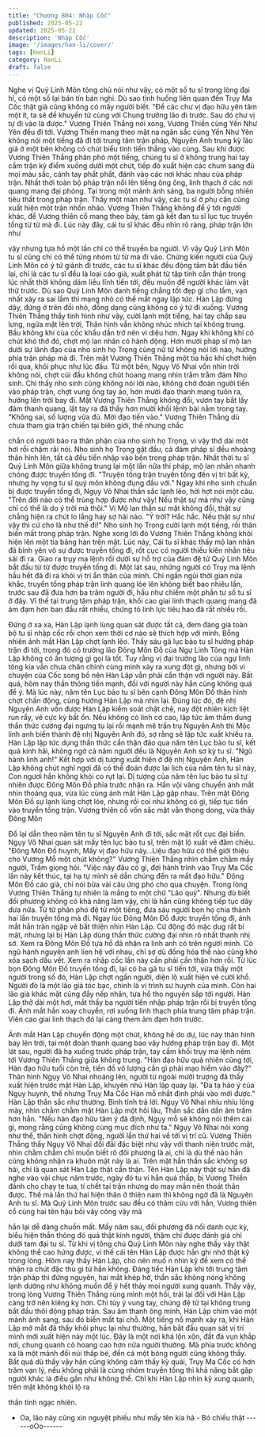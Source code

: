 ```yaml
---
title: "Chương 804: Nhập Cốc"
published: 2025-05-22
updated: 2025-05-22
description: 'Nhập Cốc'
image: '/images/han-li/cover/'
tags: [HanLi]
category: HanLi
draft: false
---
```


Nghe vị Quỷ Linh Môn tông chủ nói như vậy, có một số tu sĩ trong
lòng đại hỉ, có một số lại bán tín bán nghi.
Dù sao tình huống liên quan đến Trụy Ma Cốc thật giả cũng
không có mấy người biết.
"Để các chư vị đạo hữu yên tâm một ít, ta sẽ để khuyển tử cùng
với Chung trưởng lão đi trước. Sau đó chư vị tự đi vào là được."
Vương Thiên Thắng nói xong, Vương Thiền cùng Yến Như Yên
đều đi tới.
Vương Thiền mang theo mặt nạ ngân sắc cùng Yến Như Yên
không nói một tiếng đã đi tới trung tâm trận pháp, Nguyên Anh
trung kỳ lão giả ở một bên không có chút biểu tình tiến thẳng vào
cùng.
Sau khi được Vương Thiên Thắng phân phó một tiếng, chúng tu
sĩ ở không trung hai tay cầm trận kỳ điểm xuống dưới một chút,
tiếp đó xuất hiện các chum sang đủ mọi màu sắc, cánh tay phất
phất, đánh vào các nơi khác nhau của pháp trận.
Nhất thời toàn bộ pháp trận nổi lên tiếng ông ông, linh thạch ở
các nơi quang mang đại phóng. Tại trong một mảnh ánh sáng, ba
người bỗng nhiên tiêu thất trong pháp trận.
Thấy một màn như vậy, các tu sĩ ở phụ cận cũng xuất hiện một
trận nhốn nháo.
Vương Thiên Thắng không để ý tới người khác, để Vương thiên
cổ mang theo bảy, tám gã kết đan tu sĩ lục tục truyền tống từ từ
mà đi.
Lúc này đây, cái tu sĩ khác đều nhìn rõ ràng, pháp trận lớn như

vậy nhưng tựa hồ một lần chỉ có thể truyền ba người. Vì vậy Quỷ
Linh Môn tu sĩ cũng chỉ có thể từng nhóm từ từ mà đi vào.
Chứng kiến người của Quỷ Linh Môn có ý tứ giành đi trước, các
tu sĩ khác đều động tâm bắt đầu tiến lại, chỉ là các tu sĩ đều là loại
cáo già, xuất phát từ tập tính cẩn thận trong lúc nhất thời không
dám liều lĩnh tiến tới, đều muốn để người khác làm vật thử trước.
Dù sao Quỷ Linh Môn danh tiếng chẳng tốt đẹp gì cho lắm, vạn
nhất xảy ra sai lầm thì mạng nhỏ có thể mất ngay lập tức.
Hàn Lập đứng dậy, đứng ở trên đồi nhỏ, đồng dạng cũng không
có ý tứ đi xuống.
Vương Thiên Thắng thấy tình hình như vậy, cười lạnh một tiếng,
hai tay chắp sau lưng, ngửa mặt lên trời, Thân hình vẫn không
nhúc nhích tại không trung.
Bầu không khí của cốc khẩu dần trở nên vi diệu hơn.
Ngay khi không khí có chút khó thở đó, chợt mộ lan nhân có hành
động.
Hơn mười pháp sĩ mộ lan dưới sự lãnh đạo của nho sinh họ
Trọng cùng nữ tử không nói lời nào, hướng phía trận pháp mà đi.
Trên mặt Vương Thiên Thắng một tia hắc khí chợt hiện rồi qua,
khôi phục như lúc đầu.
Từ một bên, Ngụy Vô Nhai vốn nhìn trời không nói, chợt cúi đầu
không chút hoang mang nhìn trằm trằm đám Nho sinh.
Chỉ thấy nho sinh cũng không nói lời nào, không chờ đoàn người
tiến vào pháp trận, chợt vung ống tay áo, hơn mười đạo thanh
mang tuôn ra, hướng lên trời bay đi.
Mặt Vương Thiên Thắng không đổi, vươn tay bắt lấy đám thanh
quang, lật tay ra đã thấy hơn mười khối lệnh bài nằm trong tay.
"Không sai, số lượng vừa đủ. Mời đạo tiến vào." Vương Thiên
Thắng dù chưa tham gia trận chiến tại biên giới, thế nhưng chắc

chắn có người báo ra thân phận của nho sinh họ Trọng, vì vậy
thở dài một hơi rồi chậm rãi nói.
Nho sinh họ Trọng gật đầu, cả đám pháp sĩ đều nhoáng thân hình
lên, tất cả đều tiến nhập vào bên trong pháp trận.
Nhất thời tu sĩ Quỷ Linh Môn giữa không trung lại một lần nữa thi
pháp, mộ lan nhân nhanh chóng được truyền tống đi.
"Truyện tống trận truyền tống đến vị trí bất kỳ, nhưng hy vọng tu sĩ
quý môn không đụng đầu với." Ngay khi nho sinh chuẩn bị được
truyền tống đi, Ngụy Vô Nhai thần sắc lạnh lẽo, hời hợt nói một
câu.
"Trên đời nào có thể trùng hợp được như vậy! Nếu thật sự mà như
vậy cũng chỉ có thể là do ý trời mà thôi." Vị Mộ lan thần sư mặt
không đổi, thật sự chẳng hiện ra chút lo lắng hay sợ hãi nào.
"Ý trời? Hắc hắc. Nếu thật sự như vậy thì cứ cho là như thế đi!"
Nho sinh họ Trọng cười lạnh một tiếng, rồi thân biến mất trong
pháp trận.
Nghe xong lời đó Vương Thiên Thắng không khỏi hiện lên một tia
băng hàn trên mặt.
Lúc này, Cái tu sĩ khác thấy mộ lan nhân đã bình yên vô sự được
truyền tống đi, rốt cục có người thiếu kiên nhẫn tiêu sái đi ra. Giao
ra trụy ma lệnh rồi dưới sự hỗ trợ của đám đệ tử Quỷ Linh Môn
bắt đầu từ từ được truyền tống đi.
Một lát sau, những người có Trụy ma lệnh hầu hết đã đi ra khỏi vị
trí ẩn thân của mình.
Chỉ ngắn ngủi thời gian nửa khắc, truyền tống pháp trận linh
quang lóe lên không biết bao nhiêu lần, trước sau đã đưa hơn ba
trăm người đi, hầu như chiếm một phần tư số tu sĩ ở đây. Vì thế
tại trung tâm pháp trận, khối cao giai linh thạch quang mang đã
ảm đạm hơn ban đầu rất nhiều, chứng tỏ linh lực tiêu hao đã rất
nhiều rồi.

Đứng ở xa xa, Hàn Lập lạnh lùng quan sát được tất cả, đem đáng
giá toàn bộ tu sĩ nhập cốc rồi chọn xem thời cơ nào sẽ thích hợp
với mình.
Bỗng nhiên ánh mắt Hàn Lập chợt lạnh lẽo. Thấy sáu gã lục bào
tu sĩ hướng pháp trận đi tới, trong đó có trưởng lão Đông Môn Đồ
của Ngự Linh Tông mà Hàn Lập không có ấn tượng gì gọi là tốt.
Tuy rằng vị đại trưởng lão của ngự linh tông kia vẫn chưa chân
chính cùng mình xảy ra xung đột gì, nhưng bởi vì chuyện của Cốc
song bồ nên Hàn Lập vẫn phải cẩn thận với người này.
Bất quá, hôm nay thần thông tiến mạnh, đối với người này hắn
cũng không quá để ý.
Mà lúc này, năm tên Lục bào tu sĩ bên cạnh Đông Môn Đồ thân
hình chợt chấn động, cùng hướng Hàn Lập mà nhìn lại.
Đúng lúc đó, đệ nhị Nguyên Anh vốn được Hàn Lập kiểm soát
chặt chẽ, nay đột nhiên kịch liệt run rẩy, vẻ cực kỳ bất ổn. Nếu
không có linh cơ cao, lập tức âm thầm dung thần thức cường đại
ngưng tụ lại rồi mạnh mẽ trấn trụ Nguyên Anh thì Mộc linh anh
biến thành đệ nhị Nguyên Anh đó, sợ rằng sẽ lập tức xuất khiếu
ra.
Hàn Lập lập tức dụng thần thức cẩn thận đảo qua năm tên Lục
bào tu sĩ, kết quả kinh hãi, không ngờ cả năm người đều là
Nguyên Anh sơ kỳ tu sĩ.
"Ngũ hành linh anh!" Kết hợp với dị tượng xuất hiện ở đệ nhị
Nguyên Anh, Hàn Lập không chút nghĩ ngợi đã có thể đoán được
lai lịch của năm tên tu sĩ này, Con ngươi hắn không khỏi co rụt lại.
Dị tượng của năm tên lục bào tu sĩ tự nhiên được Đông Môn Đồ
phía trước nhận ra. Hắn vội vàng chuyển ánh mắt nhìn thoáng
qua, vừa lúc cùng ánh mắt Hàn Lập gặp nhau.
Trên mặt Đông Môn Đồ sự lạnh lùng chợt lóe, nhưng rồi coi như
không có gì, tiếp tục tiến vào truyền tống trận.
Vương thiên cổ vốn sắc mặt vẫn thong dong, vừa thấy Đông Môn

Đồ lại dẫn theo năm tên tu sĩ Nguyên Anh đi tới, sắc mặt rốt cục
đại biến.
Ngụy Vô Nhai quan sát mấy tên lục bào tu sĩ, trên mặt lộ xuất vẻ
đăm chiêu.
"Đông Môn Đồ huynh, Mấy vị đạo hữu này…Liệu đạo hữu có thể
giới thiệu cho Vương Mỗ một chút không?" Vương Thiên Thắng
nhìn chằm chằm mấy người, Trầm giọng hỏi.
"Việc này đâu có gì, đợi hành trình vào Trụy Ma Cốc lần này kết
thúc, tại hạ tự mình sẽ dẫn chúng đến ra mắt đạo hữu." Đông
Môn Đồ cáo già, chỉ nói bừa vài câu ứng phó cho qua chuyện.
Trong lòng Vương Thiên Thắng tự nhiên là mắng to một chữ "Lão
quỷ". Nhưng dù biết đối phương không có khả năng làm vậy, chỉ
là hắn cũng không tiếp tục dây dưa nữa.
Từ từ phân phó đệ tử một tiếng, đưa sáu người bọn họ chia thành
hai lần truyền tống mà đi. Ngay lúc Đông Môn Đồ được truyền
tống đi, ánh mắt hắn tràn ngập vẻ bất thiện nhìn Hàn Lập.
Cử động đó mặc dug rất bí mật, nhưng lại bị Hàn Lập dùng thần
thức cường đại nhìn rõ nhất thanh nhị sở.
Xem ra Đông Môn Đồ tựa hồ đã nhận ra linh anh có trên người
mình. Có ngũ hành nguyên anh lien hệ với nhau, chỉ sợ dù đồng
hóa thế nào cũng khó xóa sạch dấu vết. Xem ra nhập cốc lần này
cần phải cẩn thận hơn rồi.
Từ lúc bọn Đông Môn Đồ truyền tống đi, lại có ba gã tu sĩ tiến tới,
vừa thấy một người trong số đó, Hàn Lập chợt ngẩn người, diện
lộ xuất hiện vẻ cười khổ. Người đó là một lão già tóc bạc, chính là
vị trình sư huynh của mình. Còn hai lão già khác mặt cũng đầy
nếp nhăn, tựa hồ thọ nguyên sắp tới người.
Hàn Lập thở dài một hơi, mắt thấy ba người tiến nhập pháp trận
rồi bị truyền tống đi. Ánh mắt hắn xoay chuyển, rơi xuống linh
thạch phía trung tâm pháp trận. Viên cao giai linh thạch đó lại
càng them ảm đạm hơn trước.

Ánh mắt Hàn Lập chuyển động một chút, không hề do dự, lúc này
thân hình bay lên trời, tại một đoàn thanh quang bao vây hướng
pháp trận bay đi.
Một lát sau, người đã hạ xuống trước pháp trận, tay cầm khối trụy
ma lệnh ném tới Vương Thiên Thắng giữa không trung.
"Hàn đạo hữu quả nhiên cũng tới, Hàn đạo hữu tuổi còn trẻ, tiền
đồ vô lượng cần gì phải mạo hiểm vào đây?" Thân hình Ngụy Vô
Nhai nhoáng lên, người từ ngoài mười trượng đã thấy xuất hiện
trước mặt Hàn Lập, khuyên nhủ Hàn lập quay lại.
"Đa tạ hảo ý của Ngụy huynh, thế nhưng Trụy Ma Cốc Hàn mỗ
nhất định phải vào mới được." Hàn Lập thần sắc như thường.
Bình tĩnh trả lời.
Ngụy Vô Nhai nhíu nhíu lông mày, nhìn chằm chằm mặt Hàn Lập
một hồi lâu, Thần sắc dần dần âm trầm hơn hẳn.
"Nếu hàn đạo hữu tâm ý đã định, Ngụy mỗ sẽ không nói thêm cái
gì, mong rằng cũng không cùng mục đích như ta." Ngụy Vô Nhai
nói xong như thế, thân hình chợt động, người lần thứ hai về tới vị
trí cũ.
Vương Thiên Thắng thấy Ngụy Vô Nhai đối đãi đặc biệt như vậy
với thanh niên trước mặt, nhìn chằm chằm chỉ muốn biết rõ đối
phương là ai, chỉ là dù thế nào hắn cũng không nhận ra khuôn
mặt này là ai.
Trên mặt hắn thần sắc không sợ hãi, chỉ là quan sát Hàn Lập thật
cẩn thận.
Tên Hàn Lập này thật sự hắn đã nghe vào vài chục năm trước,
ngày đó tu vi hắn quá thấp, bị Vương Thiền đánh cho chạy te tua,
tí chết tại trận nhưng do may mắn nên thoát thân được.
Thế mà lần thứ hai hiện thân ở thiên nam thì không ngờ đã là
Nguyên Anh tu sĩ. Mà Quỷ Linh Môn trước sau đều có thâm cừu
với hắn, Vương thiên cổ cùng hai tên hậu bối vây công vậy mà

hắn lại dễ dàng chuồn mất.
Mấy năm sau, đối phương đã nổi danh cực kỳ, biểu hiện thần
thông đó quả thật kinh người, thậm chí được đánh giá chỉ dưới
tam đại tu sĩ.
Từ khi vị tông chủ Quỷ Linh Môn này nghe thấy vậy thật không
thể cao hứng được, vì thế cái tên Hàn Lập được hắn ghi nhớ thật
kỹ trong lòng.
Hôm nay thấy Hàn Lập, cho nên muố n nhìn kỹ để xem có thể
nhận ra chút đặc thù gì từ hắn không.
Đáng tiếc Hàn Lập khi tới trung tâm trận pháp thì đứng nguyên,
hai mắt khép hờ, thần sắc không nóng không lạnh dường như
không muốn để ý hết thảy mọi người xung quanh.
Thấy vậy, trong lòng Vương Thiên Thắng rùng mình một hồi, trái
lại đối với Hàn Lập càng trở nên kiêng kỵ hơn.
Chỉ tùy ý vung tay, chúng đệ tử tại không trung bắt đầu thôi động
pháp trận.
Sau âm thanh ông minh, Hàn Lập chìm vào một mảnh ánh sang,
sau đó biến mất tại chỗ.
Một tiếng nổ mạnh xảy ra, khi Hàn Lập mở mắt đã thấy khôi phục
lại như thường, hắn bắt đầu quan sát vị trí mình mới xuất hiện
này một lúc.
Đây là một nơi khá lộn xộn, đất đá vụn khắp nơi, chung quanh cỏ
hoang cao hơn nửa người thường. Mà phía trước không xa là
một mảnh đồi núi thấp bé, đến cả một bóng người cũng không
thấy.
Bất quá dù thấy vậy hắn cũng không cảm thấy kỳ quái, Trụy Ma
Cốc có hơn trăm vạn lý, nếu không phải là cùng nhóm truyền tống
thì khả năng bắt gặp người khác là điều gần như không thể.
Chỉ khi Hàn Lập nhìn kỹ xung quanh, trên mặt không khỏi lộ ra

thần tình ngạc nhiên.
- Oa, lão này cũng xin nguyệt phiếu như mấy tên kia hả - Bó chiếu
thật
------oOo------
